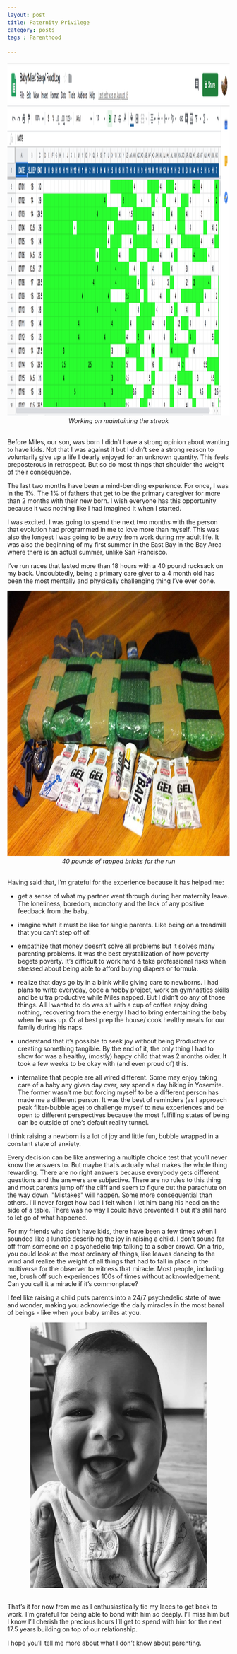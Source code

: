 ```yaml
---
layout: post
title: Paternity Privilege
category: posts
tags : Parenthood

---
```


<center>
<img src="/images/blog/paternity/sleep_log.png" width="800" height="800"/>
<br>
<i> Working on maintaining the streak</i>  
</center> 
<br>

Before Miles, our son, was born I didn’t have a strong opinion about wanting to have kids. Not that I was against it but I didn’t see a strong reason to voluntarily give up a life I dearly enjoyed for an unknown quantity. This feels preposterous in retrospect. But so do most things that shoulder the weight of their consequence. 

The last two months have been a mind-bending experience. For once, I was  in the 1%. The 1% of fathers that get to be the primary caregiver for more than 2 months with their new born. I wish everyone has this opportunity because it was nothing like I had imagined it when I started. 

I was excited. I was going to spend the next two months with the person that evolution had programmed in me to love more than myself. This was also the longest I was going to be away from work during my adult life. It was also the beginning of my first summer in the East Bay in the Bay Area where there is an actual summer, unlike San Francisco. 

I’ve run races that lasted more than 18 hours with a 40 pound rucksack on my back. Undoubtedly, being a primary care giver to a 4 month old has been the most mentally and physically challenging thing I’ve ever done.

<center>
<img src="/images/blog/paternity/bricks.jpg" width="600" height="600"/>
<br>
<i> 40 pounds of tapped bricks for the run</i>
</center> 
<br>

Having said that, I’m grateful for the experience because it has helped me: 

- get a sense of what my partner went through during her maternity leave. The loneliness, boredom, monotony and the lack of any positive feedback from the baby. 

- imagine what it must be like for single parents. Like being on a treadmill that you can’t step off of. 

- empathize that money doesn’t solve all problems but it solves many parenting problems. It was the best crystallization of how poverty begets poverty. It’s difficult to work hard & take professional risks when stressed about being able to afford buying diapers or formula.

- realize that days go by in a blink while giving care to newborns. I had plans to write everyday, code a hobby project, work on gymnastics skills and be ultra productive while Miles napped. But I didn’t do any of those things. All I wanted to do was sit with a cup of coffee enjoy doing nothing, recovering from the energy I had to bring entertaining the baby when he was up. Or at best prep the house/ cook healthy meals for our family during his naps.  

- understand that it’s possible to seek joy without being Productive or creating something tangible. By the end of  it, the only thing I had to show for was a healthy, (mostly) happy child that was 2 months older. It took a few weeks to be okay with (and even proud of) this. 

- internalize that people are all wired different. Some may enjoy taking care of a baby any given day over, say spend a day hiking in Yosemite. The former wasn’t me but forcing myself to be a different person has made me a different person. It was the best of reminders (as I approach peak filter-bubble age) to challenge myself to new experiences and be open to different perspectives because the most fulfilling states of being can be outside of one’s default reality tunnel. 

I think raising a newborn is a lot of joy and little fun, bubble wrapped in a constant state of anxiety. 

Every decision can be like answering a multiple choice test that you’ll never know the answers to. But maybe that’s actually what makes the whole thing rewarding. There are no right answers because everybody gets different questions and the answers are subjective. There are no rules to this thing and most parents jump off the cliff and seem to figure out the parachute on the way down. "Mistakes" will happen. Some more consequential than others. I'll never forget how bad I felt when I let him bang his head on the side of a table. There was no way I could have prevented it but it's still hard to let go of what happened. 

For my friends who don’t have kids, there have been a few times when I sounded like a lunatic describing the joy in raising a child. I don’t sound far off from someone on a psychedelic trip talking to a sober crowd. On a trip, you could look at the most ordinary of things, like leaves dancing to the wind and realize the weight of all  things that had to fall in place in the multiverse for the observer to witness that miracle. Most people, including me, brush off such experiences 100s of times without acknowledgement. Can you call it a miracle if it’s commonplace? <br>

I feel like raising a child puts parents into a 24/7 psychedelic state of awe and wonder, making you acknowledge the daily miracles in the most banal of beings - like when your baby smiles at you.  

<center>
<img src="/images/blog/paternity/miles_6mo.JPG" width="400" height="600"/>
<br>
</center> 
<br>

That’s it for now from me as I enthusiastically tie my laces to get back to work. I'm grateful for being able to bond with him so deeply. I’ll miss him but I know I’ll cherish the precious hours I’ll get to spend with him for the next 17.5 years building on top of our relationship.
<br>

I hope you’ll tell me more about what I don’t know about parenting. 